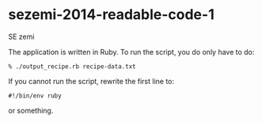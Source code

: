 sezemi-2014-readable-code-1
===========================

SE zemi

The application is written in Ruby.
To run the script, you do only have to do:

    % ./output_recipe.rb recipe-data.txt

If you cannot run the script, rewrite the first line to:

    #!/bin/env ruby

or something.
